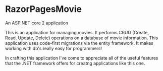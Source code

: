 # RazorPagesMovie
An ASP.NET core 2 application

This is an application for managing movies. It performs CRUD (Create, Read, Update, Delete) operations on a database of movie information.
This application uses code-first migrations via the entity framework. It makes working with db's really easy for programmers!

In crafting this application I've come to appreciate all of the useful features that the .NET framework offers for creatng applications like this one.

